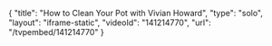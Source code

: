 {
    "title": "How to Clean Your Pot with Vivian Howard",
    "type": "solo",
    "layout": "iframe-static",
    "videoId": "141214770",
    "url": "\/tvpembed\/141214770"
}